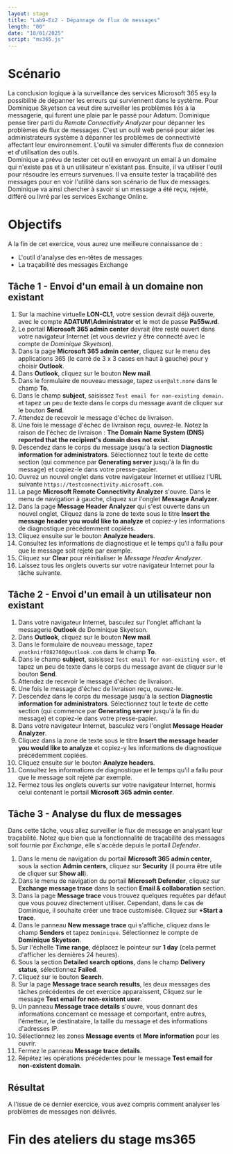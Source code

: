 ```yaml
---
layout: stage
title: "Lab9-Ex2 - Dépannage de flux de messages"
length: "00"
date: "10/01/2025"
script: "ms365.js"
---
```

# Scénario
La conclusion logique à la surveillance des services Microsoft 365 esy la possibilité de dépanner les erreurs qui surviennent dans le système. Pour Dominique Skyetson ca veut dire surveiller les problèmes liés à la messagerie, qui furent une plaie par le passé pour Adatum. Dominique pense tirer parti du *Remote Connectivity Analyzer* pour dépanner les problèmes de flux de messages. C'est un outil web pensé pour aider les administrateurs système à dépanner les problèmes de connectivité affectant leur environnement. L'outil va simuler différents flux de connexion et d'utilisation des outils.  
Dominique a prévu de tester cet outil en envoyant un email à un domaine qui n'existe pas et à un utilisateur n'existant pas. Ensuite, il va utiliser l'outil pour résoudre les erreurs survenues. Il va ensuite tester la traçabilité des messages pour en voir l'utilité dans son scénario de flux de messages. Dominique va ainsi chercher à savoir si un message a été reçu, rejeté, différé ou livré par les services Exchange Online.

# Objectifs
A la fin de cet exercice, vous aurez une meilleure connaissance de :
- L'outil d'analyse des en-têtes de messages
- La traçabilité des messages Exchange


## Tâche 1 - Envoi d'un email à un domaine non existant
1. Sur la machine virtuelle **LON-CL1**, votre session devrait déjà ouverte, avec le compte **ADATUM\Administrator** et le mot de passe **Pa55w.rd**.
1. Le portail **Microsoft 365 admin center** devrait être resté ouvert dans votre navigateur Internet (et vous devriez y être connecté avec le compte de *Dominique Skyetson*).
1. Dans la page **Microsoft 365 admin center**, cliquez sur le menu des applications 365 (le carré de 3 x 3 cases en haut à gauche) pour y choisir **Outlook**.
1. Dans **Outlook**, cliquez sur le bouton **New mail**.
1. Dans le formulaire de nouveau message, tapez ```user@alt.none``` dans le champ **To**.
1. Dans le champ **subject**, saisissez ```Test email for non-existing domain.``` et tapez un peu de texte dans le corps du message avant de cliquer sur le bouton **Send**.
1. Attendez de recevoir le message d'échec de livraison.
1. Une fois le message d'échec de livraison reçu, ouvrez-le. Notez la raison de l'échec de livraison : **The Domain Name System (DNS) reported that the recipient's domain does not exist.**
1. Descendez dans le corps du message jusqu'à la section **Diagnostic information for administrators**. Sélectionnez tout le texte de cette section (qui commence par **Generating server** jusqu'à la fin du message) et copiez-le dans votre presse-papier.
1. Ouvrez un nouvel onglet dans votre navigateur Internet et utilisez l'URL suivante ```https://testconnectivity.microsoft.com```.
1. La page **Microsoft Remote Connectivity Analyzer** s'ouvre. Dans le menu de navigation à gauche, cliquez sur l'onglet **Message Analyzer**.
1. Dans la page **Message Header Analyzer** qui s'est ouverte dans un nouvel onglet, Cliquez dans la zone de texte sous le titre **Insert the message header you would like to analyze** et copiez-y les informations de diagnostique précédemment copiées.
1. Cliquez ensuite sur le bouton **Analyze headers**.
1. Consultez les informations de diagnostique et le temps qu'il a fallu pour que le message soit rejeté par exemple.
1. Cliquez sur **Clear** pour réinitialiser le *Message Header Analyzer*.
1. Laissez tous les onglets ouverts sur votre navigateur Internet pour la tâche suivante.

## Tâche 2 - Envoi d'un email à un utilisateur non existant
1. Dans votre navigateur Internet, basculez sur l'onglet affichant la messagerie **Outlook** de Dominique Skyetson.
1. Dans **Outlook**, cliquez sur le bouton **New mail**.
1. Dans le formulaire de nouveau message, tapez ```ynotknirf082760@outlook.com``` dans le champ **To**.
1. Dans le champ **subject**, saisissez ```Test email for non-existing user.``` et tapez un peu de texte dans le corps du message avant de cliquer sur le bouton **Send**.
1. Attendez de recevoir le message d'échec de livraison.
1. Une fois le message d'échec de livraison reçu, ouvrez-le.
1. Descendez dans le corps du message jusqu'à la section **Diagnostic information for administrators**. Sélectionnez tout le texte de cette section (qui commence par **Generating server** jusqu'à la fin du message) et copiez-le dans votre presse-papier.
1. Dans votre navigateur Internet, basculez vers l'onglet **Message Header Analyzer**.
1. Cliquez dans la zone de texte sous le titre **Insert the message header you would like to analyze** et copiez-y les informations de diagnostique précédemment copiées.
1. Cliquez ensuite sur le bouton **Analyze headers**.
1. Consultez les informations de diagnostique et le temps qu'il a fallu pour que le message soit rejeté par exemple.
1. Fermez tous les onglets ouverts sur votre navigateur Internet, hormis celui contenant le portail **Microsoft 365 admin center**.

## Tâche 3 - Analyse du flux de messages
Dans cette tâche, vous allez surveiller le flux de message en analysant leur traçabilité. Notez que bien que la fonctionnalité de traçabilité des messages soit fournie par *Exchange*, elle s'accède depuis le portail *Defender*.
1. Dans le menu de navigation du portail **Microsoft 365 admin center**, sous la section **Admin centers**, cliquez sur **Security** (il pourra être utile de cliquer sur **Show all**).
1. Dans le menu de navigation du portail **Microsoft Defender**, cliquez sur **Exchange message trace** dans la section **Email & collaboration** section.
1. Dans la page **Message trace** vous trouvez quelques requêtes par défaut que vous pouvez directement utiliser. Cependant, dans le cas de Dominique, il souhaite créer une trace customisée. Cliquez sur **+Start a trace**.
1. Dans le panneau **New message trace** qui s'affiche, cliquez dans le champ **Senders** et tapez ```Dominique```. Sélectionnez le compte de **Dominique Skyetson**.
1. Sur l'échelle **Time range**, déplacez le pointeur sur **1 day** (cela permet d'afficher les dernières 24 heures).
1. Sous la section **Detailed search options**, dans le champ **Delivery status**, sélectionnez **Failed**.
1. Cliquez sur le bouton **Search**.
1. Sur la page **Message trace search results**, les deux messages des tâches précédentes de cet exercice apparaissent, Cliquez sur le message **Test email for non-existent user**.
1. Un panneau **Message trace details** s'ouvre, vous donnant des informations concernant ce message et comportant, entre autres, l'émetteur, le destinataire, la taille du message et des informations d'adresses IP.
1. Sélectionnez les zones **Message events** et **More information** pour les ouvrir.
1. Fermez le panneau **Message trace details**.
1. Répétez les opérations précédentes pour le message **Test email for non-existent domain**.

## Résultat
A l'issue de ce dernier exercice, vous avez compris comment analyser les problèmes de messages non délivrés.

# Fin des ateliers du stage ms365